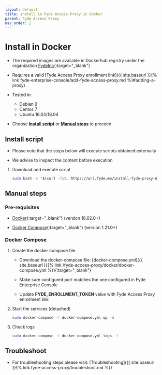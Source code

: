 ```yaml
---
layout: default
title: Install in Fyde Access Proxy in Docker
parent: Fyde Access Proxy
nav_order: 2
---
```

# Install in Docker

- The required images are available in Dockerhub registry under the organization [FydeInc](https://url.fyde.me/docker){:target="_blank"}

- Requires a valid [Fyde Access Proxy enrollment link]({{ site.baseurl }}{% link fyde-enterprise-console/add-fyde-access-proxy.md %}#adding-a-proxy)

- Tested in:
  - Debian 9
  - Centos 7
  - Ubuntu 16.04/18.04

- Choose [**Install script**](#install-script) or [**Manual steps**](#manual-steps) to proceed

## Install script

- Please note that the steps below will execute scripts obtained externally

- We advise to inspect the content before execution

1. Download and execute script

    ```sh
    sudo bash -c "$(curl -fsSL https://url.fyde.me/install-fyde-proxy-docker)"
    ```

## Manual steps

### Pre-requisites

- [Docker](https://www.docker.com/get-started){:target="_blank"} (version 18.02.0+)

- [Docker Compose](https://docs.docker.com/compose/install/){:target="_blank"} (version 1.21.0+)

### Docker Compose

1. Create the docker compose file

    - Download the docker-compose file: [docker-compose.yml]({{ site.baseurl }}{% link /fyde-access-proxy/docker/docker-compose.yml %}){:target="_blank"}

    - Make sure configured port matches the one configured in Fyde Enterprise Console

    - Update **FYDE_ENROLLMENT_TOKEN** value with Fyde Access Proxy enrollment link

1. Start the services (detached)

    ```sh
    sudo docker-compose -f docker-compose.yml up -d
    ```

1. Check logs

    ```sh
    sudo docker-compose -f docker-compose.yml logs -f
    ```

## Troubleshoot

- For troubleshooting steps please visit: [Troubleshooting]({{ site.baseurl }}{% link fyde-access-proxy/troubleshoot.md %})
